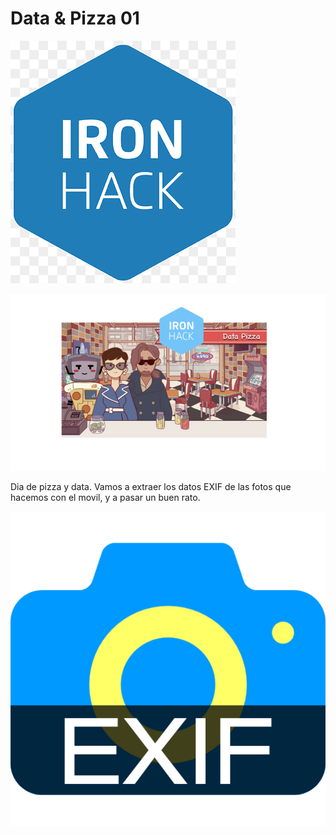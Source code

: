 # Data & Pizza 01

![ih](images/ih.png)

![datapizza](images/head_data_pizza.png)


Dia de pizza y data. Vamos a extraer los datos EXIF de las fotos que hacemos con el movil, y a pasar un buen rato.

![exif](images/exif.png)